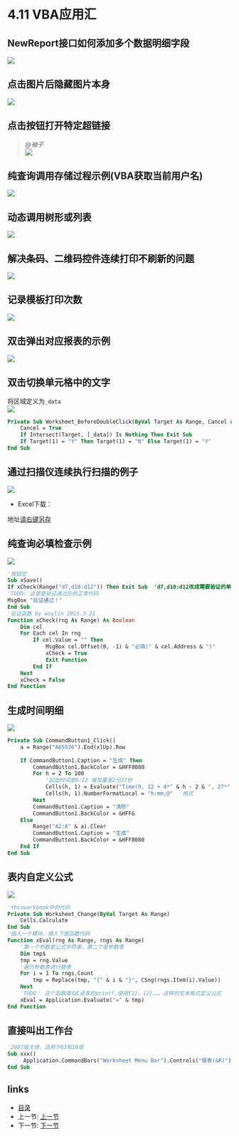 # 4.11 VBA应用汇
## NewReport接口如何添加多个数据明细字段
![](images/4.15.jpg)

## 点击图片后隐藏图片本身
![](images/4.15.1.jpg)

## 点击按钮打开特定超链接
> *@袖子*  
![](images/4.11.jpg)

## 纯查询调用存储过程示例(VBA获取当前用户名)
![](images/4.15.8.png)

## 动态调用树形或列表
![](images/4.15.9.jpg)

## 解决条码、二维码控件连续打印不刷新的问题
![](images/4.15.10.jpg)

## 记录模板打印次数
![](images/4.15.2.png)

## 双击弹出对应报表的示例
![](images/4.15.3.png)

## 双击切换单元格中的文字
将区域定义为`_data`  
![](images/4.15.4.jpg)  
```vb
Private Sub Worksheet_BeforeDoubleClick(ByVal Target As Range, Cancel As Boolean)
	Cancel = True
	If Intersect(Target, [_data]) Is Nothing Then Exit Sub
	If Target(1) = "Y" Then Target(1) = "N" Else Target(1) = "Y"
End Sub
```
## 通过扫描仪连续执行扫描的例子
![](images/4.11.gif)

- Excel下载：

地址[请右键另存](src/4.11.xls)

## 纯查询必填检查示例
![](images/4.15.5.jpg)  
```vb
'按钮宏
Sub xSave()
If xCheck(Range("d7,d10:d12")) Then Exit Sub  'd7,d10:d12改成需要验证的单元格区域
'TODO: 这里是验证通过后的正常代码
MsgBox "验证通过！"
End Sub
'验证函数 by woylin 2015.3.21
Function xCheck(rng As Range) As Boolean
    Dim cel
    For Each cel In rng
        If cel.Value = "" Then
            MsgBox cel.Offset(0, -1) & "必填(" & cel.Address & ")"
            xCheck = True
            Exit Function
        End If
    Next
    xCheck = False
End Function
```

## 生成时间明细
![](images/4.15.6.jpg)    
```vb
Private Sub CommandButton1_Click()
	a = Range("A65536").End(xlUp).Row
	
	If CommandButton1.Caption = "生成" Then
		CommandButton1.BackColor = &HFF8080
		For h = 2 To 100
			'起始时间是9:12 增加量是2分27秒
			Cells(h, 1) = Evaluate("Time(9, 12 + 4*" & h - 2 & ", 27*" & h - 2 & ")")   
			Cells(h, 1).NumberFormatLocal = "h:mm;@"  '格式
		Next
		CommandButton1.Caption = "清除"
		CommandButton1.BackColor = &HFF&
	Else
		Range("A2:A" & a).Clear
		CommandButton1.Caption = "生成"
		CommandButton1.BackColor = &HFF8080
	End If
End Sub
```

## 表内自定义公式
![](images/4.15.7.jpg)    
```vb
'thisworkbook中的代码
Private Sub Worksheet_Change(ByVal Target As Range)
    Cells.Calculate
End Sub
'插入一个模块，填入下面函数代码
Function xEval(rng As Range, rngs As Range)
    '第一个参数是公式字符串，第二个是参数表
    Dim tmp$
    tmp = rng.Value
    '遍历参数表进行替换
    For i = 1 To rngs.Count
        tmp = Replace(tmp, "{" & i & "}", CSng(rngs.Item(i).Value))
    Next
    'TODO： 这个函数类似C语言的printf,使用{1}，{2}。。。这样的文本格式定义公式
    xEval = Application.Evaluate("=" & tmp)
End Function
```

## 直接叫出工作台   
```vb
'2007版无效，适用于03和10版
Sub xxx()
     Application.CommandBars("Worksheet Menu Bar").Controls("报表(&R)").Controls(1).Execute
End Sub
```

## links
  * [目录](<preface.md>)
  * 上一节: [上一节](<04.10.md>)
  * 下一节: [下一节](<04.12.md>)
